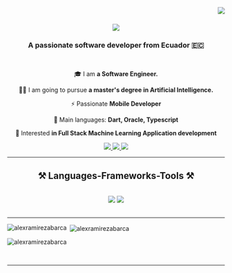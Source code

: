 <img align="right" src="https://visitor-badge.laobi.icu/badge?page_id=alexramirezabarca.alexramirezabarca" />

<h1 align="center">
    <img src="https://readme-typing-svg.herokuapp.com/?font=Righteous&size=35&center=true&vCenter=true&width=500&height=70&duration=4000&lines=Hi+There!+👋;+I'm+Alex+Ramirez!;" />
</h1>

<h3 align="center">A passionate software developer from Ecuador 🇪🇨</h3>

<br/>

<div align="center">
  
🎓 I am **a Software Engineer.**


👨‍💻 I am going to pursue **a master's degree in Artificial Intelligence.** 


⚡ Passionate **Mobile Developer**


🌟 Main languages: **Dart, Oracle, Typescript**


🚩 Interested **in Full Stack Machine Learning Application development**



 </div>

 <div align="center"> 
  <a href="mailto:alexraab08@gmail.com">
    <img src="https://img.shields.io/badge/Gmail-333333?style=for-the-badge&logo=gmail&logoColor=red" />
  </a>
  <a href="www.linkedin.com/in/alex-ramirez-abarca-b2a8771b6" target="_blank">
    <img src="https://img.shields.io/badge/LinkedIn-0077B5?style=for-the-badge&logo=linkedin&logoColor=white" target="_blank" />
  </a>
   <a href="https://twitter.com/FtAlex_" target="_blank">
    <img src="https://img.shields.io/badge/Twitter-X-1DA1F2?style=for-the-badge&logo=twitter&logoColor=white" target="_blank" />
  </a>
</div>

<hr/>

<h2 align="center">⚒️ Languages-Frameworks-Tools ⚒️</h2>
<br/>
<div align="center">
    <img src="https://skillicons.dev/icons?i=flutter,bootstrap,html,css,vscode,github,figma,git,angular" />
    <img src="https://skillicons.dev/icons?i=php,nodejs,javascript,typescript,firebase,c,java,mysql,dart,python" /><br>
</div>

<br/>
<hr/>

<p><img align="left" src="https://github-readme-stats.vercel.app/api/top-langs?username=alexramirezabarca&show_icons=true&locale=en&layout=compact" alt="alexramirezabarca" /></p>

<p>&nbsp;<img align="center" src="https://github-readme-stats.vercel.app/api?username=alexramirezabarca&show_icons=true&locale=en" alt="alexramirezabarca" /></p>

<p><img align="center" src="https://github-readme-streak-stats.herokuapp.com/?user=alexramirezabarca&" alt="alexramirezabarca" /></p>

<br/>
<hr/>



